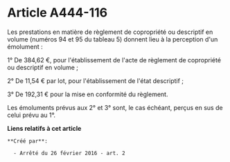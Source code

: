 # Article A444-116

Les prestations en matière de règlement de copropriété ou descriptif en volume (numéros 94 et 95 du tableau 5) donnent lieu à
la perception d'un émolument : 

1° De 384,62 €, pour l'établissement de l'acte de règlement de copropriété ou descriptif en volume ; 

2° De 11,54 € par lot, pour l'établissement de l'état descriptif ; 

3° De 192,31 € pour la mise en conformité du règlement. 

Les émoluments prévus aux 2° et 3° sont, le cas échéant, perçus en sus de celui prévu au 1°.

**Liens relatifs à cet article**

	**Créé par**:

	  - Arrêté du 26 février 2016 - art. 2

